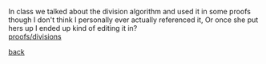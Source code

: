 In class we talked about the division algorithm and used it in some proofs though I don't think I personally ever actually referenced it, Or once she put hers up I ended up kind of editing it in?<br/>
[proofs/divisions](../assets/Division%20algorithm.pdf)

[back](./)
